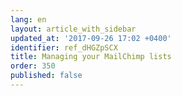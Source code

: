 ```yaml
---
lang: en
layout: article_with_sidebar
updated_at: '2017-09-26 17:02 +0400'
identifier: ref_dHGZpSCX
title: Managing your MailChimp lists
order: 350
published: false
---
```

## 
